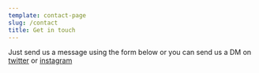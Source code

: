 ```yaml
---
template: contact-page
slug: /contact
title: Get in touch
---
```

Just send us a message using the form below or you can send us a DM on <a href="https://twitter.com/schole_id?s=20" target="_blank" rel="noopener noreferrer">twitter</a> or <a href="https://instagram.com/schole_id?igshid=15lwwh41so2sp" target="_blank" rel="noopener noreferrer">instagram</a>